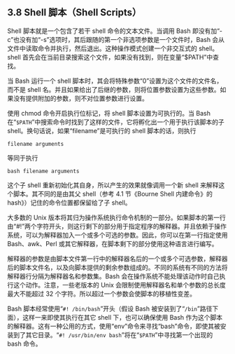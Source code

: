## 3.8 Shell 脚本（Shell Scripts）

Shell 脚本就是一个包含了若干 shell 命令的文本文件。当调用 Bash 即没有加“-c”也没有加“-s”选项时，其后跟随的第一个非选项参数是一个文件时，Bash 会从文件中读取命令并执行，然后退出。这种操作模式创建一个非交互式的 shell。shell 首先会在当前目录搜索这个文件，如果没有找到，则在变量“$PATH”中查找。

当 Bash 运行一个 shell 脚本时，其会将特殊参数“0”设置为这个文件的文件名，而不是 shell 名。并且如果给出了后继的参数，则将位置参数设置为这些参数。如果没有提供附加的参数，则不对位置参数进行设置。

使用 chmod 命令开启执行位标记，将 shell 脚本设置为可执行的。当 Bash 在“`$PATH`”中搜索命令时找到了这样的文件，它将孵化出一个用于执行该脚本的子 shell。换句话说，如果“filename”是可执行的 shell 脚本的话，则执行

`filename arguments`

等同于执行

`bash filename arguments`

这个子 shell 重新初始化其自身，所以产生的效果就像调用一个新 shell 来解释这个脚本。其不同的是由其父 shell（参考 4.1 节《Bourne Shell 内建命令》的 hash》）记住的命令位置都保留给了子 shell。

大多数的 Unix 版本将其归为操作系统执行命令机制的一部分。如果脚本的第一行由“#!”两个字符开头，则这行剩下的部分用于指定程序的解释器。并且依赖于操作系统，可以为解释器加入一个或多个可选的参数。因此，你可以在第一行指定使用 Bash、awk、Perl 或其它解释器，在脚本剩下的部分使用这种语言进行编写。

解释器的参数是由脚本文件第一行中的解释器名后的一个或多个可选参数，解释器后的脚本文件名，以及向脚本提供的剩余参数组成的。不同的系统有不同的方法将解释器行分隔为解释器名和参数集。Bash 会在操作系统不能处理该动作时自己执行这个动作。注意，一些老版本的 Unix 会限制使用解释器名和单个参数的总长度最大不能超过 32 个字符。所以超过一个参数会使脚本的移植性变差。

Bash 脚本经常使用“`#! /bin/bash`”开头（假设 Bash 被安装到了“`/bin`”路径下面），这样一来即使其执行在其它 shell 下，也可以确保使用 Bash 作为这个脚本的解释器。这有一种公用的方式，使用“env”命令来寻找“bash”命令，即使其被安装到了其它目录。“`#! /usr/bin/env bash`”将在“`$PATH`”中寻找第一个出现的 bash 命令。
